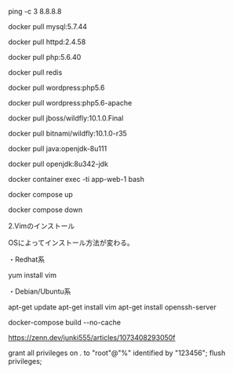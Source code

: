 ping -c 3 8.8.8.8


docker pull mysql:5.7.44

docker pull httpd:2.4.58

docker pull php:5.6.40

docker pull redis

docker pull wordpress:php5.6

docker pull wordpress:php5.6-apache

docker pull jboss/wildfly:10.1.0.Final

docker pull bitnami/wildfly:10.1.0-r35

docker pull java:openjdk-8u111

docker pull openjdk:8u342-jdk

docker container exec -ti app-web-1 bash

docker compose up

docker compose down

2.Vimのインストール

OSによってインストール方法が変わる。

・Redhat系

yum install vim

・Debian/Ubuntu系

apt-get update
apt-get install vim
apt-get install openssh-server

docker-compose build  --no-cache

https://zenn.dev/junki555/articles/1073408293050f


grant all privileges on *.* to "root"@"%" identified by "123456";
 flush privileges;